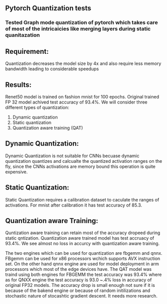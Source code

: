 ## Pytorch Quantization tests

### Tested Graph mode quantization of pytorch which takes care of most of the intricaicies like merging layers during static quanitazation
## Requirement:

Quantization decreases the model size by 4x and also require less memory bandwidth leading to considerable speedups

## Results:
Renet50 model is trained on fashion mnist for 100 epochs. Original trained FP 32 model achived test accuracy of 93.4%.
We will consider three different types of quantization:

1) Dynamic quantization
2) Static quantization
3) Quantization aware training (QAT)

## Dynamic Quantization:
Dynamic Quantization is not suitable for CNNs becuase dynamic quantization quantizes and calcualte the quantized activation ranges on the fly, since the CNNs activations are memory bound this operation is quite expensive.
## Static Quantization:
Static Quantization requires a calibration dataset to caculate the ranges of activations. For mnist after calibration it  has test accuracy of 85.3.
## Quantization aware Training:
Quntization aware training can retain most of the accuracy dropeed during static qntization. Quantization aware trained model has test accruacy of 93.4%. We see almost no loss in accurcy with quantization aware training.

The two engines which can be used for quantization are fbgemm and qnnx. FBgemm can be used for x86 processors wchich supports AVX instruction set. On the other hand qnnx engine are used for model deployment in arm processors which most of the edge devices have. The QAT model was traind using both engines for FBGEMM the test accuracy was 93.4% where as for QNXX engine the test accuracy is 93.0  ~.4% loss in accuracy of original FP32 models. The accuracy drop is small enough not sure if it is because of the bakend engine or because of random initilizations and stochastic nature of stocashtic gradient descent. It needs more research.

